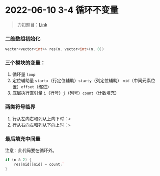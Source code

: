 # 2022-06-10 3-4 循环不变量

> 力扣题目：[Link](https://leetcode.cn/problems/spiral-matrix-ii/)

### 二维数组初始化

```cpp
vector<vector<int>> res(n, vector<int>(n, 0))
```

### 三个模块的变量：

1. 循环量 `loop`
2. 定位辅助量 `startx`（行定位辅助）`starty`（列定位辅助） `mid`（中间元素位置）`offset`（缩进）
3. 底层执行直引量 `i`（行号）`j`（列号）`count`（计数填充）

### 两类符号临界

1. 行从左向右和列从上向下时：`<`
2. 行从右向左和列从下向上时：`>`

### 最后填充中间量

注意：此代码要在循环外。

```cpp
if (n & 2) {
    res[mid][mid] = count;`
}
```

